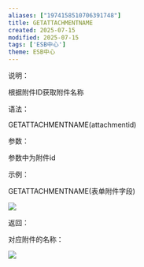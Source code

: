 ```yaml
---
aliases: ["1974158510706391748"]
title: GETATTACHMENTNAME
created: 2025-07-15
modified: 2025-07-15
tags: ['ESB中心']
theme: ESB中心
---
```


说明：

根据附件ID获取附件名称

语法：

GETATTACHMENTNAME(attachmentid)

参数：

参数中为附件id

示例：

GETATTACHMENTNAME(表单附件字段)

![](038ab840c947857805c9a3a2af3fbc74.jpg)

返回：

对应附件的名称：

![](2390ee73739da08d5a846938b39d3146.jpg)
